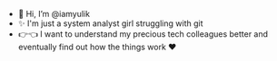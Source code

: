 - 👋 Hi, I’m @iamyulik
- ✨ I'm just a system analyst girl struggling with git
- 👉👈 I want to understand my precious tech colleagues better and eventually find out how the things work ❤

<!---
iamyulik/iamyulik is a ✨ special ✨ repository because its `README.md` (this file) appears on your GitHub profile.
You can click the Preview link to take a look at your changes.
--->
